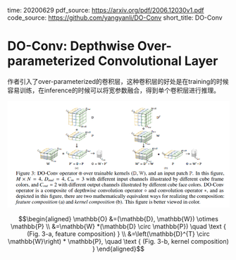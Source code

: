 time: 20200629
pdf_source: https://arxiv.org/pdf/2006.12030v1.pdf
code_source: https://github.com/yangyanli/DO-Conv
short_title: DO-Conv

# DO-Conv: Depthwise Over-parameterized Convolutional Layer

作者引入了over-parameterized的卷积层，这种卷积层的好处是在training的时候容易训练，在inference的时候可以将宽参数融合，得到单个卷积层进行推理。

![image](res/DOConv.png)

$$\begin{aligned}
\mathbb{O} &=(\mathbb{D}, \mathbb{W}) \otimes \mathbb{P} \\
&=\mathbb{W} *(\mathbb{D} \circ \mathbb{P}) \quad \text { (Fig. 3-a, feature composition) } \\
&=\left(\mathbb{D}^{T} \circ \mathbb{W}\right) * \mathbb{P}, \quad \text { (Fig. 3-b, kernel composition) }
\end{aligned}$$